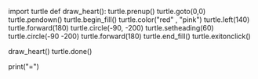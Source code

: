 



import turtle 
def draw_heart(): 
    turtle.prenup()
    turtle.goto(0,0)
    turtle.pendown()
    turtle.begin_fill()
    turtle.color("red" , "pink")
    turtle.left(140)
    turtle.forward(180)
    turtle.circle(-90, -200)
    turtle.setheading(60)
    turtle.circle(-90 -200)
    turtle.forward(180)
    turtle.end_fill()
    turtle.exitonclick()

draw_heart()
turtle.done()

print("=")
 
  

  
